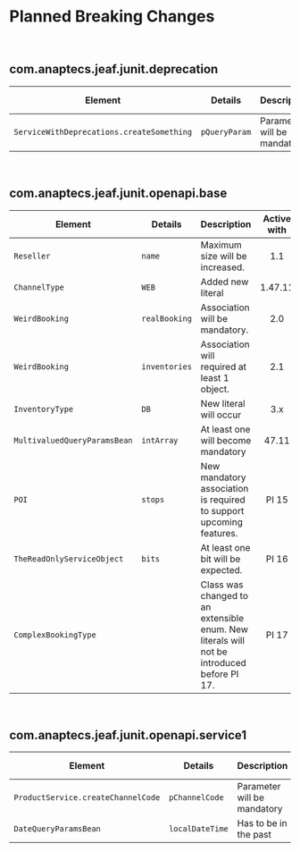 # Planned Breaking Changes

<br>

## com.anaptecs.jeaf.junit.deprecation

| Element  | Details    | Description  | Active with |
|----------|------------|--------------|:-----------:|
| `ServiceWithDeprecations.createSomething` | `pQueryParam` | Parameter will be mandatory. | PI 13 | 

<br>

## com.anaptecs.jeaf.junit.openapi.base

| Element  | Details    | Description  | Active with |
|----------|------------|--------------|:-----------:|
| `Reseller` | `name` | Maximum size will be increased. | 1.1 | 
| `ChannelType` | `WEB` | Added new literal | 1.47.11 | 
| `WeirdBooking` | `realBooking` | Association will be mandatory. | 2.0 | 
| `WeirdBooking` | `inventories` | Association will required at least 1 object. | 2.1 | 
| `InventoryType` | `DB` | New literal will occur | 3.x | 
| `MultivaluedQueryParamsBean` | `intArray` | At least one will become mandatory | 47.11 | 
| `POI` | `stops` | New mandatory association is required to support upcoming features. | PI 15 | 
| `TheReadOnlyServiceObject` | `bits` | At least one bit will be expected. | PI 16 | 
| `ComplexBookingType` | | Class was changed to an extensible enum. New literals will not be introduced before PI 17. | PI 17 | 

<br>

## com.anaptecs.jeaf.junit.openapi.service1

| Element  | Details    | Description  | Active with |
|----------|------------|--------------|:-----------:|
| `ProductService.createChannelCode` | `pChannelCode` | Parameter will be mandatory | 2.0 | 
| `DateQueryParamsBean` | `localDateTime` | Has to be in the past | 2.0 | 

<br>

